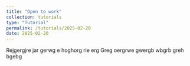 ```yaml
---
title: "Open to work"
collection: tutorials
type: "Tutorial"
permalink: /tutorials/2025-02-20
date: 2025-02-20
---
```


Rejgergjre jar gerwg e hoghorg rie erg Greg oergrwe gwergb wbgrb greh bgebg

